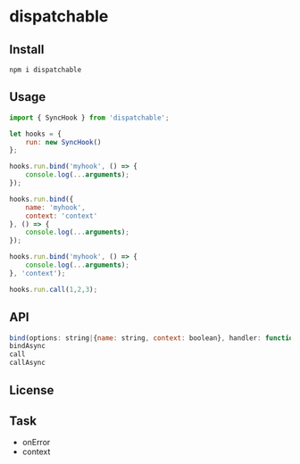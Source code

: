 # dispatchable

## Install
```
npm i dispatchable
```

## Usage
```js
import { SyncHook } from 'dispatchable';

let hooks = {
    run: new SyncHook()
};

hooks.run.bind('myhook', () => {
    console.log(...arguments);
});

hooks.run.bind({
    name: 'myhook',
    context: 'context'
}, () => {
    console.log(...arguments);
});

hooks.run.bind('myhook', () => {
    console.log(...arguments);
}, 'context');

hooks.run.call(1,2,3);
```

## API
```js
bind(options: string|{name: string, context: boolean}, handler: function)
bindAsync
call
callAsync
```

## License

## Task
- onError
- context